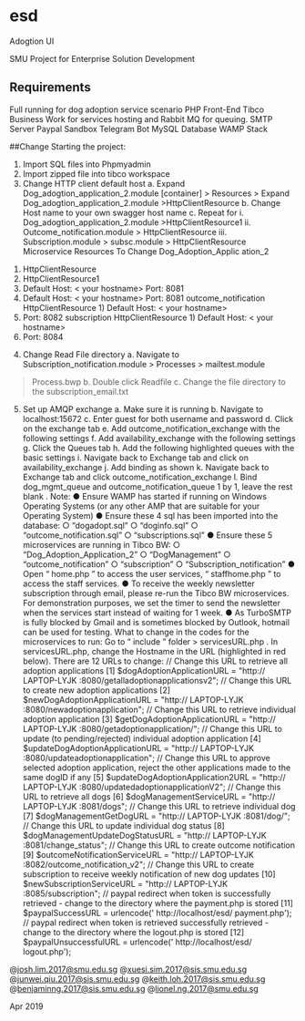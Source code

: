 # esd
Adogtion UI

SMU Project for Enterprise Solution Development

## Requirements
Full running for dog adoption service scenario
PHP Front-End
Tibco Business Work for services hosting and Rabbit MQ for queuing.
SMTP Server
Paypal Sandbox
Telegram Bot 
MySQL Database
WAMP Stack

##Change
Starting the project:
1. Import SQL files into Phpmyadmin
2. Import zipped file into tibco workspace
3. Change HTTP client default host
a. Expand Dog_adogtion_application_2.module [container] > Resources >
Expand Dog_adogtion_application_2.module >HttpClientResource
b. Change Host name to your own swagger host name
c. Repeat for
i. Dog_adogtion_application_2.module >HttpClientResource1
ii. Outcome_notification.module > HttpClientResource
iii. Subscription.module > subsc.module > HttpClientResource
Microservice Resources To Change
Dog_Adoption_Applic
ation_2
1) HttpClientResource
2) HttpClientResource1
1) Default Host: < your hostname>
Port: 8081
2) Default Host: < your hostname>
Port: 8081
outcome_notification HttpClientResource 1) Default Host: < your hostname>
2) Port: 8082
subscription HttpClientResource 1) Default Host: < your hostname>
2) Port: 8084
4. Change Read File directory
a. Navigate to Subscription_notification.module > Processes > mailtest.module
> Process.bwp
b. Double click Readfile
c. Change the file directory to the subscription_email.txt
5. Set up AMQP exchange
a. Make sure it is running
b. Navigate to localhost:15672
c. Enter guest for both username and password
d. Click on the exchange tab
e. Add outcome_notification_exchange with the following settings
f. Add availability_exchange with the following settings
g. Click the Queues tab
h. Add the following highlighted queues with the basic settings
i. Navigate back to Exchange tab and click on availability_exchange
j. Add binding as shown
k. Navigate back to Exchange tab and click outcome_notification_exchange
l. Bind dog_mgmt_queue and outcome_notification_queue 1 by 1, leave the
rest blank
.
Note:
● Ensure WAMP has started if running on Windows Operating Systems (or any
other AMP that are suitable for your Operating System)
● Ensure these 4 sql has been imported into the database:
○ “dogadopt.sql”
○ “doginfo.sql”
○ “outcome_notification.sql”
○ “subscriptions.sql”
● Ensure these 5 microservices are running in Tibco BW:
○ “Dog_Adoption_Application_2”
○ “DogManagement”
○ “outcome_notification”
○ “subscription”
○ “Subscription_notification”
● Open “ home.php ” to access the user services, “ staffhome.php ” to access
the staff services.
● To receive the weekly newsletter subscription through email, please re-run the
Tibco BW microservices. For demonstration purposes, we set the timer to
send the newsletter when the services start instead of waiting for 1 week.
● As TurboSMTP is fully blocked by Gmail and is sometimes blocked by
Outlook, hotmail can be used for testing.
What to change in the codes for the microservices to run:
Go to “ include ” folder > servicesURL.php .
In servicesURL.php, change the Hostname in the URL (highlighted in red below). There
are 12 URLs to change:
// Change this URL to retrieve all adoption applications
[1] $dogAdoptionApplicationURL =
"http:// LAPTOP-LYJK :8080/getalladoptionapplicationsv2";
// Change this URL to create new adoption applications
[2] $newDogAdoptionApplicationURL =
"http:// LAPTOP-LYJK :8080/newadoptionapplication";
// Change this URL to retrieve individual adoption application
[3] $getDogAdoptionApplicationURL = "http:// LAPTOP-LYJK :8080/getadoptionapplication/";
// Change this URL to update (to pending/rejected) individual adoption application
[4] $updateDogAdoptionApplicationURL =
"http:// LAPTOP-LYJK :8080/updateadoptionapplication";
// Change this URL to approve selected adoption application, reject the other
applications made to the same dogID if any
[5] $updateDogAdoptionApplication2URL =
"http:// LAPTOP-LYJK :8080/updatedadoptionapplicationV2";
// Change this URL to retrieve all dogs
[6] $dogManagementServiceURL = "http:// LAPTOP-LYJK :8081/dogs";
// Change this URL to retrieve individual dog
[7] $dogManagementGetDogURL = "http:// LAPTOP-LYJK :8081/dog/";
// Change this URL to update individual dog status
[8] $dogManagementUpdateDogStatusURL = "http:// LAPTOP-LYJK :8081/change_status";
// Change this URL to create outcome notification
[9] $outcomeNotificationServiceURL = "http:// LAPTOP-LYJK :8082/outcome_notification_v2";
// Change this URL to create subscription to receive weekly notification of new dog
updates
[10] $newSubscriptionServiceURL = "http:// LAPTOP-LYJK :8085/subscription";
// paypal redirect when token is successfully retrieved - change to the directory where
the payment.php is stored
[11] $paypalSuccessURL = urlencode(' http://localhost/esd/ payment.php');
// paypal redirect when token is retrieved successfully retrieved - change to the
directory where the logout.php is stored
[12] $paypalUnsuccessfulURL = urlencode(' http://localhost/esd/ logout.php');



@josh.lim.2017@smu.edu.sg
@xuesi.sim.2017@sis.smu.edu.sg
@junwei.qiu.2017@sis.smu.edu.sg
@keith.loh.2017@sis.smu.edu.sg
@benjaminng.2017@sis.smu.edu.sg
@lionel.ng.2017@smu.edu.sg

Apr 2019
